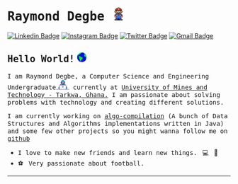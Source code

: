 # <samp> Raymond Degbe </samp><img src="./gif/mario_hello_big.gif" width="30px">

[![Linkedin Badge](https://img.shields.io/badge/LinkedIn-%230077B5.svg?&style=flat-square&logo=linkedin&logoColor=white&color=071A2C&link=https://www.linkedin.com/in/raymond-degbe-47b344215/)](https://www.linkedin.com/in/raymond-degbe-47b344215/)
[![Instagram Badge](https://img.shields.io/badge/Instagram-%23E4405F.svg?&style=flat-square&logo=instagram&logoColor=white&color=071A2C&link=https://www.instagram.com/r.degbe7)](https://www.instagram.com/r.degbe7/)
[![Twitter Badge](https://img.shields.io/badge/Twitter-%231877F2.svg?&style=flat-square&logo=twitter&logoColor=white&color=071A2C&link=https://twitter.com/r_degbe7)](https://twitter.com/r_degbe7)
[![Gmail Badge](https://img.shields.io/badge/Gmail-%231877F2.svg?&style=flat-square&logo=gmail&logoColor=white&color=071A2C&link=https://github.com/rdegbe)](rdegbe14@gmail.com)



## <samp>Hello World!</samp> <img src="./gif/earth.gif" width="22px">

<samp>I am Raymond Degbe,  a Computer Science and Engineering Undergraduate<img src="./gif/developer.gif" width="30px"> currently at [University of Mines and Technology - Tarkwa, Ghana.](https://www.umat.edu.gh) I am passionate about solving problems with technology and creating different solutions.</samp>

<samp>I am currently working on [algo-compilation](https://github.com/rdegbe/algo-compilation) (A bunch of Data Structures and Algorithms implementations written in Java) and some few other projects so you might wanna follow me on [github](https://github.com/rdegbe) </samp>

* <samp>I love to make new friends and learn new things.</samp> &nbsp; 💻 &nbsp; 🚀
* ⚽ &nbsp; <samp>Very passionate about football.</samp>


---